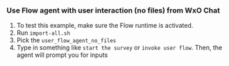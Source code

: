 ### Use Flow agent with user interaction (no files) from WxO Chat

1. To test this example, make sure the Flow runtime is activated.
2. Run `import-all.sh` 
3. Pick the `user_flow_agent_no_files`
4. Type in something like `start the survey` or `invoke user flow`. Then, the agent will prompt you for inputs
